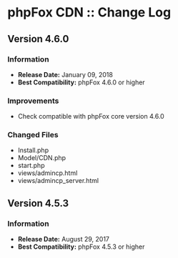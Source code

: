 # phpFox CDN :: Change Log

## Version 4.6.0

### Information

- **Release Date:** January 09, 2018
- **Best Compatibility:** phpFox 4.6.0 or higher

### Improvements

- Check compatible with phpFox core version 4.6.0

### Changed Files

- Install.php
- Model/CDN.php
- start.php
- views/admincp.html
- views/admincp_server.html

## Version 4.5.3

### Information

- **Release Date:** August 29, 2017
- **Best Compatibility:** phpFox 4.5.3 or higher

